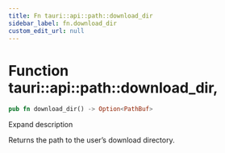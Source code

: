 ```yaml
---
title: Fn tauri::api::path::download_dir
sidebar_label: fn.download_dir
custom_edit_url: null
---
```


  # Function tauri::api::path::download_dir,

```rs
pub fn download_dir() -> Option<PathBuf>
```

Expand description

Returns the path to the user’s download directory.
  
